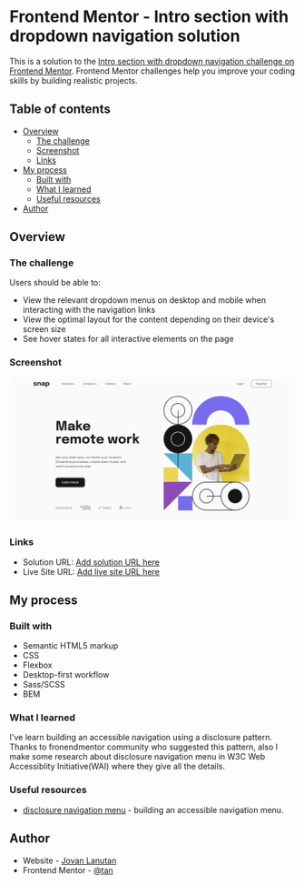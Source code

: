 # Frontend Mentor - Intro section with dropdown navigation solution

This is a solution to the [Intro section with dropdown navigation challenge on Frontend Mentor](https://www.frontendmentor.io/challenges/intro-section-with-dropdown-navigation-ryaPetHE5). Frontend Mentor challenges help you improve your coding skills by building realistic projects.

## Table of contents

- [Overview](#overview)
  - [The challenge](#the-challenge)
  - [Screenshot](#screenshot)
  - [Links](#links)
- [My process](#my-process)
  - [Built with](#built-with)
  - [What I learned](#what-i-learned)
  - [Useful resources](#Useful-resources)
- [Author](#author)

## Overview

### The challenge

Users should be able to:

- View the relevant dropdown menus on desktop and mobile when interacting with the navigation links
- View the optimal layout for the content depending on their device's screen size
- See hover states for all interactive elements on the page

### Screenshot

![](./screenshot/intro.png)

### Links

- Solution URL: [Add solution URL here](https://your-solution-url.com)
- Live Site URL: [Add live site URL here](https://your-live-site-url.com)

## My process

### Built with

- Semantic HTML5 markup
- CSS
- Flexbox
- Desktop-first workflow
- Sass/SCSS
- BEM

### What I learned

I've learn building an accessible navigation using a disclosure pattern. Thanks to fronendmentor community who suggested this pattern, also I make some research about disclosure navigation menu in W3C Web Accessiblity Initiative(WAI) where they give all the details.

### Useful resources

- [disclosure navigation menu](https://www.w3.org/WAI/ARIA/apg/example-index/disclosure/disclosure-navigation.html) - building an accessible navigation menu.

## Author

- Website - [Jovan Lanutan](https://portfolio-tan911.vercel.app/)
- Frontend Mentor - [@tan](https://www.frontendmentor.io/profile/tan911)
